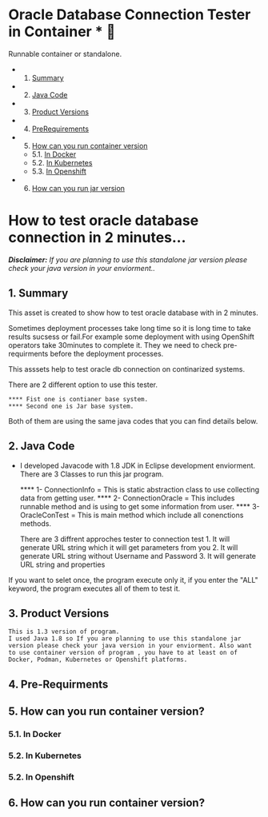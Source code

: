 # Oracle Database Connection Tester in Container * 🧿

Runnable container or standalone.

<!-- vscode-markdown-toc -->

* 1. [Summary](#Summary)
* 2. [Java Code](#JavaCode)
* 3. [Product Versions](#ProductVersions)
* 4. [PreRequirements](#PreRequirements)
* 5. [How can you run container version](#RunContainer)
	* 5.1. [In Docker](#InDocker)
	* 5.2. [In Kubernetes](#InKubernetes)
	* 5.3. [In Openshift](#InOpenshift)
* 6. [How can you run jar version](#RunJarVerison)

<!-- vscode-markdown-toc-config
	numbering=true
	autoSave=true
	/vscode-markdown-toc-config -->
<!-- /vscode-markdown-toc -->


# How to test oracle database connection in 2 minutes...


***Disclaimer:** If you are planning to use this standalone jar version please check your java version in your enviorment..*

##  1. <a name='Summary'></a>Summary

This asset is created to show how to test oracle database with in 2 minutes. 

Sometimes deployment processes take long time so it is long time to take results sucsess or fail.For example some deployment with using OpenShift operators take 30minutes to complete it. They we need to check pre-requirments before the deployment processes.

This asssets help to test oracle db connection on continarized systems. 

There are 2 different option to use this tester. 
	
	**** Fist one is contianer base system. 
	**** Second one is Jar base system. 
	
Both of them are using the same java codes that you can find details below. 

##  2. <a name='JavaCode'></a>Java Code

* I developed Javacode with 1.8 JDK in Eclipse development enviorment. 
 	There are 3 Classes to run this jar program. 
	
	**** 1- ConnectionInfo = This is static abstraction class to use collecting data from getting user.
	**** 2- ConnectionOracle = This includes runnable method and is using to get some information from user. 
	**** 3- OracleConTest = This is main method which include all conenctions methods.	
	
	
	There are 3 diffrent approches tester to connection test
		1. It will generate URL string which it will get parameters from you
		2. It will generate URL string without Username and Password
		3. It will generate URL string and properties

If you want to selet once, the program execute only it, if you enter the "ALL" keyword, the program executes all of them to test it. 

 
##  3. <a name='ProductVersions'></a>Product Versions
	
	This is 1.3 version of program. 
	I used Java 1.8 so If you are planning to use this standalone jar version please check your java version in your enviorment. Also want to use container version of program , you have to at least on of Docker, Podman, Kubernetes or Openshift platforms.  

##  4. <a name='PreRequirements'></a>Pre-Requirments

	

##  5. <a name='RunContainer'></a>How can you run container version?

###  5.1. <a name='InDocker'></a>In Docker

###  5.2. <a name='InKubernetes'></a>In Kubernetes

###  5.2. <a name='InOpenshift'></a>In Openshift

##  6. <a name='RunJarVerison'></a>How can you run container version?
